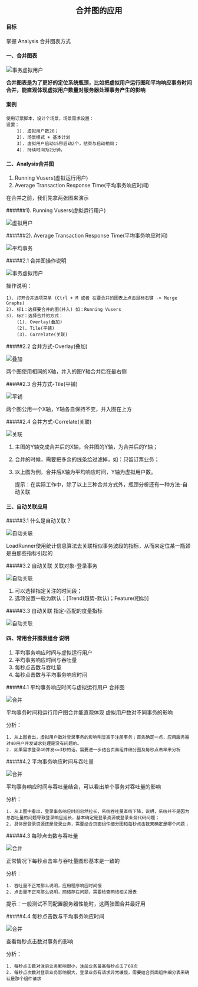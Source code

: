 ## <center>合并图的应用</center>
#### 目标
掌握 Analysis 合并图表方式

#### 一、合并图表

![事务虚拟用户](/images3/result06.png)

**合并图表是为了更好的定位系统瓶颈，比如把虚拟用户运行图和平均响应事务时间合并，能直观体现虚拟用户数量对服务器处理事务产生的影响**

#### 案例
    使用订票脚本，设计个场景，场景需求设置：
    设置：
        1). 虚拟用户数20；
        2). 场景模式 + 基本计划
        3). 虚拟用户启动15秒启动2个，结束与启动相同；
        4). 持续时间为2分钟。

#### 二、Analysis合并图
1. Running Vusers(虚拟运行用户)
2. Average Transaction Response Time(平均事务响应时间)

在合并之前，我们先拿两张图来演示

######1). Running Vusers(虚拟运行用户)

![虚拟用户](/images3/Running01.png)

######2). Average Transaction Response Time(平均事务响应时间)

![平均事务](/images3/Running02.png)

#####2.1 合并图操作说明

![事务虚拟用户](/images3/result09.png)

操作说明：

    1). 打开合并选项菜单 (Ctrl + M 或者 在要合并的图表上点击鼠标右键 -> Merge Graphs)
    2). 标1：选择要合并的图(并入) 如：Running Vusers
    3). 标2：选择合并的方式： 
        (1). Overlay(叠加)
        (2). Tile(平铺)
        (3). Correlate(关联)
    
#####2.2 合并方式-Overlay(叠加)

![叠加](/images3/merge01.png)

两个图使用相同的X轴，并入的图Y轴合并后在最右侧

#####2.3 合并方式-Tile(平铺)

![平铺](/images3/merge02.png)

两个图公用一个X轴，Y轴各自保持不变，并入图在上方

#####2.4 合并方式-Correlate(关联)

![关联](/images3/merge03.png)

1. 主图的Y轴变成合并后的X轴，合并图的Y轴，为合并后的Y轴；
2. 合并的时候，需要把多余的线条给过滤掉，如：只留订票业务；
3. 以上图为例，合并后X轴为平均响应时间，Y轴为虚拟用户数。

    提示：在实际工作中，除了以上三种合并方式外，瓶颈分析还有一种方法-自动关联

#### 三、自动关联应用
#####3.1 什么是自动关联？

![自动关联](/images3/auto04.png)

LoadRunner使用统计信息算法去关联相似事务波段的指标，从而来定位某一瓶颈是由那些指标引起的

#####3.2 自动关联 关联对象-登录事务

![自动关联](/images3/auto06.png)

1. 可以选择指定关注的时间段；
2. 选项设置一般为默认；[Trend(趋势-默认)；Feature(相似)]

#####3.3 自动关联 指定-匹配的度量指标

![自动关联](/images3/auto07.png)

#### 四、常用合并图表组合 说明
1. 平均事务响应时间与虚拟运行用户
2. 平均事务响应时间与吞吐量
3. 每秒点击数与吞吐量
4. 每秒点击数与平均事务响应时间

#####4.1 平均事务响应时间与虚拟运行用户 合并图

![合并](/images3/merge_04.png)

平均事务时间和运行用户图合并能直观体现 虚拟用户数对不同事务的影响

分析：

    1. 从上图看出，虚拟用户数对登录事务的影响明显高于注册事务；首先确定一点，应用服务器对40用户并发请求处理是没有问题的。
    2. 如果需求登录40并发<=3秒的话，需要进一步结合页面组件细分图及每秒点击率来分析

#####4.2 平均事务响应时间与吞吐量

![合并](/images3/merge_05.png)

平均事务响应时间与吞吐量结合，可以看出单个事务对吞吐量的影响

分析：

    1. 从上图中看出，登录事务响应时间忽然拉长，系统吞吐量直线下降，说明，系统并不是因为总吞吐量的问题导致登录响应延长，基本确定是登录资源或登录业务代码问题；
    2. 具体是登录资源还是登录业务，需要结合页面组件细分图和每秒点击数来确定是哪个问题；

#####4.3 每秒点击数与吞吐量

![合并](/images3/merge_06.png)

正常情况下每秒点击率与吞吐量图形基本是一致的

分析：

    1. 吞吐量不正常那么说明，应用程序响应时间慢
    2. 点击量不正常那么说明，网络存在问题，需要检查网络相关报表

提示：一般测试不同配置服务器性能时，这两张图合并最好用

#####4.4 每秒点击数与平均事务响应时间

![合并](/images3/merge_07.png)

查看每秒点击数对事务的影响

分析：

    1. 每秒点击数对注册业务影响很小，注册业务最高每秒点击了69次
    2. 每秒点次数对登录业务影响很大，登录业务有请求异常缓慢，需要结合页面组件细分表来确认是那个组件请求

